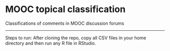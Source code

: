 # MOOC topical classification
Classifications of comments in MOOC discussion forums

---

Steps to run: 
After cloning the repo, copy all CSV files in your home directory and then run any R file in RStudio.